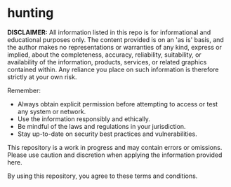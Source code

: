 # hunting  

**DISCLAIMER:** All information listed in this repo is for informational and educational purposes only. The content provided is on an 'as is' basis, and the author makes no representations or warranties of any kind, express or implied, about the completeness, accuracy, reliability, suitability, or availability of the information, products, services, or related graphics contained within. Any reliance you place on such information is therefore strictly at your own risk.  

Remember:

* Always obtain explicit permission before attempting to access or test any system or network.
* Use the information responsibly and ethically.
* Be mindful of the laws and regulations in your jurisdiction.
* Stay up-to-date on security best practices and vulnerabilities.

This repository is a work in progress and may contain errors or omissions. Please use caution and discretion when applying the information provided here.

By using this repository, you agree to these terms and conditions.

